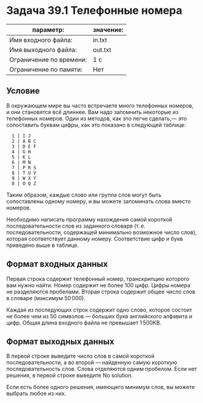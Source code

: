 # Задача 39.1 Телефонные номера

| параметр:               | значение:  |
| ----------------------- | ---------- |
| Имя входного файла:     | in.txt     |
| Имя выходного файла:    | out.txt    |
| Ограничение по времени: | 1 с        |
| Ограничение по памяти:  | Нет        |

## Условие
В окружающем мире вы часто встречаете много телефонных номеров, и они становятся всё длиннее. Вам надо запомнить некоторые из телефонных номеров. Один из методов, как это легче сделать,— это сопоставить буквам цифры, как это показано в следующей таблице:

      1 | I J  
      2 | A B C
      3 | D E F
      4 | G H  
      5 | K L  
      6 | M N  
      7 | P R S
      8 | T U V
      9 | W X Y
      0 | O Q Z

Таким образом, каждые слово или группа слов могут быть сопоставлены одному номеру, и вы можете запоминать слова вместо номеров.

Необходимо написать программу нахождения самой короткой последовательности слов из заданного словаря (т. е. последовательности, содержащей минимально возможное число слов), которая соответствует данному номеру. Соответствие цифр и букв приведено выше в таблице.

## Формат входных данных
Первая строка содержит телефонный номер, транскрипцию которого вам нужно найти. Номер содержит не более 100 цифр. Цифры номера не разделяются пробелами.
Вторая строка содержит общее число слов в словаре (максимум 50 000).

Каждая из последующих строк содержит одно слово, которое состоит не более чем из 50 символов — больших букв английского алфавита и цифр. Общая длина входного файла не превышает 1 500КB.

## Формат выходных данных
В первой строке выведите число слов в самой короткой последовательности, а во второй — найденную самую короткую последовательность слов. Слова отделяются одним пробелом.
Если нет решения, в первой строке выведите No solution.

Если есть более одного решения, имеющего минимум слов, вы можете выбрать любое из них.
